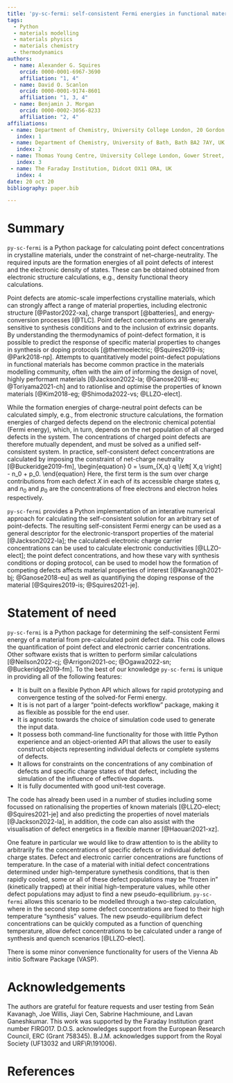 ```yaml
---
title: 'py-sc-fermi: self-consistent Fermi energies in functional materials'
tags:
  - Python
  - materials modelling
  - materials physics
  - materials chemistry
  - thermodynamics
authors:
  - name: Alexander G. Squires 
    orcid: 0000-0001-6967-3690
    affiliation: "1, 4"
  - name: David O. Scanlon
    orcid: 0000-0001-9174-8601
    affiliation: "1, 3, 4"
  - name: Benjamin J. Morgan 
    orcid: 0000-0002-3056-8233
    affiliation: "2, 4"
affiliations:
 - name: Department of Chemistry, University College London, 20 Gordon Street, London WC1H 0AJ, UK
   index: 1
 - name: Department of Chemistry, University of Bath, Bath BA2 7AY, UK
   index: 2
 - name: Thomas Young Centre, University College London, Gower Street, London WC1E 6BT, UK
   index: 3
 - name: The Faraday Institution, Didcot OX11 ORA, UK
   index: 4
date: 20 oct 20
bibliography: paper.bib

---
```


# Summary

`py-sc-fermi` is a Python package for calculating point defect concentrations in crystalline materials, under the constraint of net&ndash;charge-neutrality.
The required inputs are the formation energies of all point defects of interest and the electronic density of states.
These can be obtained obtained from electronic structure calculations, e.g., density functional theory calculations.

Point defects are atomic-scale imperfections crystalline materials, which can strongly affect a range of material properties, including electronic structure [@Pastor2022-xa], charge transport [@batteries], and energy-conversion processes [@TLC].
Point defect concentrations are generally sensitive to synthesis conditions and to the inclusion of extrinsic dopants.
By understanding the thermodynamics of point-defect formation, it is possible to predict the response of specific material properties to changes in synthesis or doping protocols [@thermoelectric; @Squires2019-is; @Park2018-np].
Attempts to quantitatively model point-defect populations in functional materials has become common practice in the materials modelling community, often with the aim of informing the design of novel, highly performant materials [@Jackson2022-la; @Ganose2018-eu; @Toriyama2021-ch] and to rationlise and optimise the properties of known materials [@Kim2018-eg; @Shimoda2022-vs; @LLZO-elect]. 

While the formation energies of charge-neutral point defects can be calculated simply, e.g., from electronic structure calculations, the formation energies of charged defects depend on the electronic chemical potential (Fermi energy), which, in turn, depends on the net population of all charged defects in the system.
The concentrations of charged point defects are therefore mutually dependent, and must be solved as a unified self-consistent system.
In practice, self-consistent defect concentrations are calculated by imposing the constraint of net-charge neutrality [@Buckeridge2019-fm],
\begin{equation}
0 = \sum_{X,q} q \left[ X,q \right] - n_0 + p_0.
\end{equation}
Here, the first term is the sum over charge contributions from each defect $X$ in each of its accessible charge states $q$, and $n_0$ and $p_0$ are the concentrations of free electrons and electron holes respectively.

`py-sc-fermi` provides a Python implementation of an interative numerical approach for calculating the self-consistent solution for an arbitrary set of point-defects.
The resulting self-consistent Fermi energy can be used as a general descriptor for the electronic-transport properties of the material [@Jackson2022-la]; the calculatedi electronic charge carrier concentrations  can be used to calculate electronic conductivities [@LLZO-elect]; the point defect concentrations, and how these vary with synthesis conditions or doping protocol, can be used to model how the formation of competing defects affects material properties of interest [@Kavanagh2021-bj; @Ganose2018-eu] as well as quantifiying the doping response of the material [@Squires2019-is; @Squires2021-je].

# Statement of need

`py-sc-fermi` is a Python package for determining the self-consistent Fermi energy of a material from pre-calculated point defect data.
This code allows the quantification of point defect and electronic carrier concentrations.
Other software exists that is written to perform similar calculations [@Neilson2022-cj; @Arrigoni2021-oc; @Ogawa2022-sn; @Buckeridge2019-fm].
To the best of our knowledge `py-sc-fermi` is unique in providing all of the following features:
  - It is built on a flexible Python API which allows for rapid prototyping and convergence testing of the solved-for Fermi energy.
  - It is is not part of a larger &ldquo;point-defects workflow&rdquo; package, making it as flexible as possible for the end user.
  - It is agnostic towards the choice of simulation code used to generate the input data.
  - It possess both command-line functionality for those with little Python experience and an object-oriented API that allows the user to easily construct objects representing individual defects or complete systems of defects.
  - It allows for constraints on the concentrations of any combination of defects and specific charge states of that defect, including the simulation of the influence of effective dopants.
  - It is fully documented with good unit-test coverage.

The code has already been used in a number of studies including some focussed on rationalising the 
properties of known materials [@LLZO-elect; @Squires2021-je] and also predicting the properties of novel materials [@Jackson2022-la], in addition, the code can also assist with the visualisation of defect energetics in a flexible manner [@Haouari2021-xz].

One feature in particular we would like to draw attention to is the ability to arbitrarily fix the concentrations of specific defects or individual defect charge states.
Defect and electronic carrier concentrations are functions of temperature.
In the case of a material with initial defect concentrations determined under high-temperature synethesis conditions, that is then rapidly cooled, some or all of these defect populations may be &ldquo;frozen in&rdquo; (kinetically trapped) at their initial high-temperature values, while other defect populations may adjust to find a new pseudo-equilibrium. 
`py-sc-fermi` allows this scenario to be modelled through a two-step calculation, where in the second step some defect concentrations are fixed to their high temperature &ldquo;synthesis&rdquo; values.
The new pseudo-equilibrium defect concentrations can be quickly computed as a function of quenching temperature, allow defect concentrations to be calculated under a range of synthesis and quench scenarios [@LLZO-elect].  

There is some minor convenience functionality for users of the Vienna Ab initio Software Package (VASP).

# Acknowledgements

The authors are grateful for feature requests and user testing from Seán Kavanagh, Joe Willis, Jiayi Cen, Sabrine Hachmioune, and Lavan Ganeshkumar.
This work was supported by the Faraday Institution grant number FIRG017. D.O.S. acknowledges support from the European Research Council, ERC (Grant 758345).
B.J.M. acknowledges support from the Royal Society (UF13032 and URF\\R\\191006).

# References
